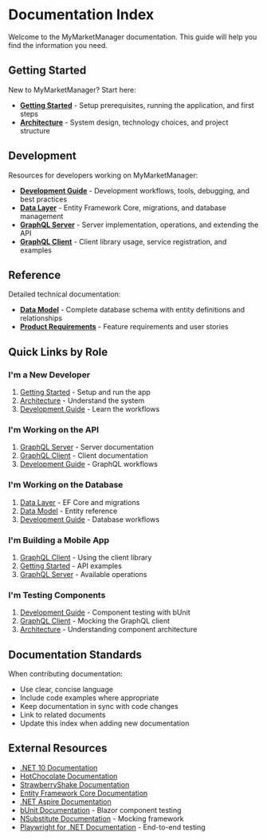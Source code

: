 # Documentation Index

Welcome to the MyMarketManager documentation. This guide will help you find the information you need.

## Getting Started

New to MyMarketManager? Start here:

- **[Getting Started](getting-started.md)** - Setup prerequisites, running the application, and first steps
- **[Architecture](architecture.md)** - System design, technology choices, and project structure

## Development

Resources for developers working on MyMarketManager:

- **[Development Guide](development-guide.md)** - Development workflows, tools, debugging, and best practices
- **[Data Layer](data-layer.md)** - Entity Framework Core, migrations, and database management
- **[GraphQL Server](graphql-server.md)** - Server implementation, operations, and extending the API
- **[GraphQL Client](graphql-client.md)** - Client library usage, service registration, and examples

## Reference

Detailed technical documentation:

- **[Data Model](data-model.md)** - Complete database schema with entity definitions and relationships
- **[Product Requirements](product-requirements.md)** - Feature requirements and user stories

## Quick Links by Role

### I'm a New Developer
1. [Getting Started](getting-started.md) - Setup and run the app
2. [Architecture](architecture.md) - Understand the system
3. [Development Guide](development-guide.md) - Learn the workflows

### I'm Working on the API
1. [GraphQL Server](graphql-server.md) - Server documentation
2. [GraphQL Client](graphql-client.md) - Client documentation
3. [Development Guide](development-guide.md#graphql-server-development) - GraphQL workflows

### I'm Working on the Database
1. [Data Layer](data-layer.md) - EF Core and migrations
2. [Data Model](data-model.md) - Entity reference
3. [Development Guide](development-guide.md#working-with-the-database) - Database workflows

### I'm Building a Mobile App
1. [GraphQL Client](graphql-client.md) - Using the client library
2. [Getting Started](getting-started.md#using-the-graphql-api) - API examples
3. [GraphQL Server](graphql-server.md) - Available operations

### I'm Testing Components
1. [Development Guide](development-guide.md#component-testing-with-bunit) - Component testing with bUnit
2. [GraphQL Client](graphql-client.md) - Mocking the GraphQL client
3. [Architecture](architecture.md) - Understanding component architecture

## Documentation Standards

When contributing documentation:

- Use clear, concise language
- Include code examples where appropriate
- Keep documentation in sync with code changes
- Link to related documents
- Update this index when adding new documentation

## External Resources

- [.NET 10 Documentation](https://learn.microsoft.com/en-us/dotnet/)
- [HotChocolate Documentation](https://chillicream.com/docs/hotchocolate)
- [StrawberryShake Documentation](https://chillicream.com/docs/strawberryshake)
- [Entity Framework Core Documentation](https://learn.microsoft.com/en-us/ef/core/)
- [.NET Aspire Documentation](https://learn.microsoft.com/en-us/dotnet/aspire/)
- [bUnit Documentation](https://bunit.dev/) - Blazor component testing
- [NSubstitute Documentation](https://nsubstitute.github.io/) - Mocking framework
- [Playwright for .NET Documentation](https://playwright.dev/dotnet/) - End-to-end testing
